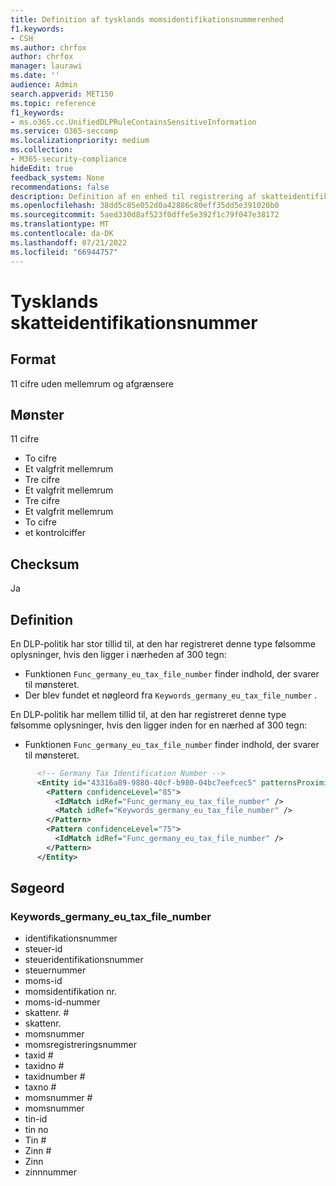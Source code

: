 ```yaml
---
title: Definition af tysklands momsidentifikationsnummerenhed
f1.keywords:
- CSH
ms.author: chrfox
author: chrfox
manager: laurawi
ms.date: ''
audience: Admin
search.appverid: MET150
ms.topic: reference
f1_keywords:
- ms.o365.cc.UnifiedDLPRuleContainsSensitiveInformation
ms.service: O365-seccomp
ms.localizationpriority: medium
ms.collection:
- M365-security-compliance
hideEdit: true
feedback_system: None
recommendations: false
description: Definition af en enhed til registrering af skatteidentifikationsnummer i Tyskland.
ms.openlocfilehash: 38dd5c85e052d0a42886c80eff35dd5e391020b0
ms.sourcegitcommit: 5aed330d8af523f0dffe5e392f1c79f047e38172
ms.translationtype: MT
ms.contentlocale: da-DK
ms.lasthandoff: 07/21/2022
ms.locfileid: "66944757"
---
```

# <a name="germany-tax-identification-number"></a>Tysklands skatteidentifikationsnummer

## <a name="format"></a>Format

11 cifre uden mellemrum og afgrænsere

## <a name="pattern"></a>Mønster

11 cifre

- To cifre
- Et valgfrit mellemrum
- Tre cifre
- Et valgfrit mellemrum
- Tre cifre
- Et valgfrit mellemrum
- To cifre
- et kontrolciffer

## <a name="checksum"></a>Checksum

Ja

## <a name="definition"></a>Definition

En DLP-politik har stor tillid til, at den har registreret denne type følsomme oplysninger, hvis den ligger i nærheden af 300 tegn:

- Funktionen `Func_germany_eu_tax_file_number` finder indhold, der svarer til mønsteret.
- Der blev fundet et nøgleord fra `Keywords_germany_eu_tax_file_number` .

En DLP-politik har mellem tillid til, at den har registreret denne type følsomme oplysninger, hvis den ligger inden for en nærhed af 300 tegn:

- Funktionen `Func_germany_eu_tax_file_number` finder indhold, der svarer til mønsteret.

```xml
      <!-- Germany Tax Identification Number -->
      <Entity id="43316a89-9880-40cf-b980-04bc7eefcec5" patternsProximity="300" recommendedConfidence="85">
        <Pattern confidenceLevel="85">
          <IdMatch idRef="Func_germany_eu_tax_file_number" />
          <Match idRef="Keywords_germany_eu_tax_file_number" />
        </Pattern>
        <Pattern confidenceLevel="75">
          <IdMatch idRef="Func_germany_eu_tax_file_number" />
        </Pattern>
      </Entity>
```

## <a name="keywords"></a>Søgeord

### <a name="keywords_germany_eu_tax_file_number"></a>Keywords_germany_eu_tax_file_number

- identifikationsnummer
- steuer-id
- steueridentifikationsnummer
- steuernummer
- moms-id
- momsidentifikation nr.
- moms-id-nummer
- skattenr. #
- skattenr.
- momsnummer
- momsregistreringsnummer
- taxid #
- taxidno #
- taxidnumber #
- taxno #
- momsnummer #
- momsnummer
- tin-id
- tin no
- Tin #
- Zinn #
- Zinn
- zinnnummer